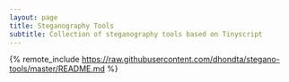 ```yaml
---
layout: page
title: Steganography Tools
subtitle: Collection of steganography tools based on Tinyscript
---
```

{% remote_include https://raw.githubusercontent.com/dhondta/stegano-tools/master/README.md %}

